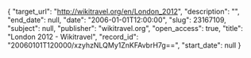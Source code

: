{
  "target_url": "http://wikitravel.org/en/London_2012", 
  "description": "", 
  "end_date": null, 
  "date": "2006-01-01T12:00:00", 
  "slug": 23167109, 
  "subject": null, 
  "publisher": "wikitravel.org", 
  "open_access": true, 
  "title": "London 2012 - Wikitravel", 
  "record_id": "20060101T120000/xzyhzNLQMy1ZnKFAvbrH7g==", 
  "start_date": null
}

